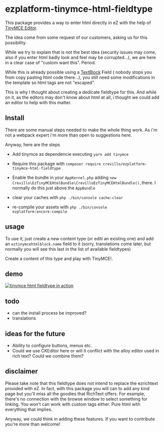 ezplatform-tinymce-html-fieldtype
=================================

This package provides a way to enter html directly in eZ with the help of [TinyMCE Editor](
https://www.tiny.cloud/).

The idea come from some request of our customers, asking us for this possibility. 

While we try to explain that is not the best idea (security issues may come, also if you enter 
html badly look and feel may be corrupted...), we are here in a clear case of "custom want this". 
Period.

While this is already possible using a [TextBlock](https://github.com/ezsystems/ezpublish-kernel/tree/master/eZ/Publish/Core/FieldType/TextBlock) Field (
nobody stops you from copy pasting html code there...), you still need some modifications
in the template so html tags are not "escaped". 

This is why I thought about creating a dedicate fieldtype for this. And while on it, 
as the editors may don't know about html at all, i thought we could add an editor to help 
with this matter. 

## Install

There are some manual steps needed to make the whole thing work. As i'm not a webpack expert
i'm more than open to suggestions here. 

Anyway, here are the steps

 * Add tinymce as dependencie executing
    `yarn add tinymce`
 
 * Require this package with `composer require crevillo/ezplatform-tinymce-html-fieldtype`
 
 * Enable the bundle in your `AppKernel.php` adding `new Crevillo\EzTinyMCEHtmlBundle\CrevilloEzTinyMCEHtmlBundle(),`there. 
   I normally do this just above the `AppBundle`
 
 * clear your caches with `php ./bin/console cache:clear`
 
 * re-compile your assets with `php ./bin/console ezplatform:encore:compile`

## usage

To use it, just create a new content type (or editi an existing one) and add an `eztinymcehtmlblock.name`
field to it (sorry, translations come later, but normally you will see this last in the list of 
available fieldtypes)

Create a content of this type and play with TinyMCE!.

## demo

[![tinymce html fieldtype in action](https://img.youtube.com/vi/m1IJi8rMcmE/0.jpg)](https://www.youtube.com/watch?v=m1IJi8rMcmE)
 
  
## todo

* can the install process be improved?
* translations

## ideas for the future

* Ability to configure buttons, menus etc.
* Could we use CKEditor here or will it conflict with the alloy editor used in rich text? 
Could we combine them?

## disclaimer

Please take note that this fieldtype does not intend to replace the ezrichtext provided with eZ. 
In fact, with this package you will can to add any kind page but you'll miss all the goodies that
RichText offers. For example, there's no connection with the browse window to select something for linking.
You won't can work with custom tags either. Pure html with everything that implies.  

Anyway, we could think in adding these features. If you want to contribute you're more than
welcome!     